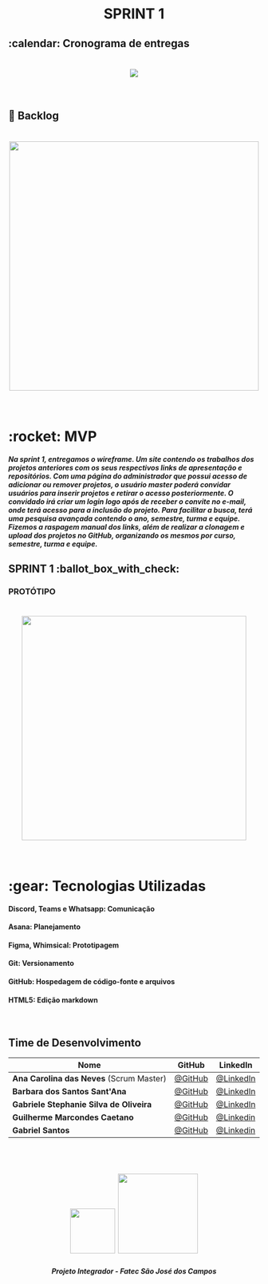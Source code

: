 <h1 align="center"> SPRINT 1 </h1>

<h2> :calendar: Cronograma de entregas </h2>
<h1 align="center"> <img src = "https://github.com/api-equipe-5/Projeto_Integrador/blob/master/Relat%C3%B3rios/Sprint%201/img/cronograma-sprint1.png" /></h1>
<br>

## :pushpin: Backlog
<h1 align="center"> <img src = "https://github.com/api-equipe-5/Projeto_Integrador/blob/master/Relat%C3%B3rios/Sprint%201/img/backlog.png" height="500" /></h1>
<br>

<h1> :rocket: MVP </h1>


<h5>Na sprint 1, entregamos o wireframe. Um site contendo os trabalhos dos projetos anteriores com os seus respectivos links de apresentação e repositórios. Com uma página do administrador que possui acesso de adicionar ou remover projetos, o usuário master poderá convidar usuários para inserir projetos e retirar o acesso posteriormente. O convidado irá criar um login logo após de receber o convite no e-mail, onde terá acesso para a inclusão do projeto. Para facilitar a busca, terá uma pesquisa avançada contendo o ano, semestre, turma e equipe.
Fizemos a raspagem manual dos links, além de realizar a clonagem e upload dos projetos no GitHub, organizando os mesmos por curso, semestre, turma e equipe.</h5>


<h2> SPRINT 1 :ballot_box_with_check:</h2>
<h3> PROTÓTIPO </h3>
<h1 align="center"> <img src = "https://github.com/api-equipe-5/Projeto_Integrador/blob/master/Relat%C3%B3rios/Sprint%201/img/Prot%C3%B3tipo.gif" height="450"/></h1>
<br>
 
<h1> 	:gear: Tecnologias Utilizadas</h2>

#### Discord, Teams e Whatsapp: Comunicação

#### Asana: Planejamento

#### Figma, Whimsical: Prototipagem

#### Git: Versionamento

#### GitHub: Hospedagem de código-fonte e arquivos

#### HTML5: Edição markdown
 
 <br>

## Time de Desenvolvimento
|Nome|GitHub|LinkedIn|
| -------- |-------- |-------- |
|**Ana Carolina das Neves** (Scrum Master)|[@GitHub](https://github.com/AnaCarolinaNeves)|[@LinkedIn](https://www.linkedin.com/in/ana-carolina-neves-36aa68207/)|
|**Barbara dos Santos Sant'Ana**|[@GitHub](https://github.com/BaahSSantana)|[@LinkedIn](https://www.linkedin.com/in/barbara-santana/)|
|**Gabriele Stephanie Silva de Oliveira**|[@GitHub](https://github.com/oliveira-gabriele)|[@LinkedIn](https://www.linkedin.com/in/gabriele-oliveira-929317221/)|
|**Guilherme Marcondes Caetano**|[@GitHub](https://github.com/gui-marcondes)|[@Linkedin](https://www.linkedin.com/mwlite/in/guilhermemarcondescaetano)|
|**Gabriel Santos**|[@GitHub](https://github.com/GabriellSantos341)|[@Linkedin](https://www.linkedin.com/in/gabriel-dos-santos-18b9aa220/)|
<br>



 <h1 align="center"> <img src = "https://fatecsjc-prd.azurewebsites.net/images/logo/fatecsjc_400x192.png" height="90"  align="auto"> <img src = "https://github.com/api-equipe-5/Projeto_Integrador/blob/master/Imagens/cyb.png" height="160" />
 

 <h5 align="center"> Projeto Integrador - Fatec São José dos Campos </h5>

